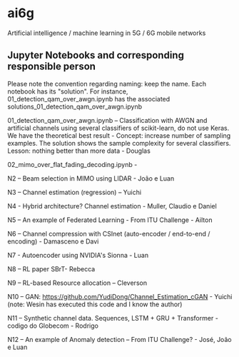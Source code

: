 # ai6g
Artificial intelligence / machine learning in 5G / 6G mobile networks

## Jupyter Notebooks and corresponding responsible person

Please note the convention regarding naming: keep the name. Each notebook has its "solution". For instance, 01_detection_qam_over_awgn.ipynb has the associated solutions_01_detection_qam_over_awgn.ipynb

01_detection_qam_over_awgn.ipynb – Classification with AWGN and artificial channels using several classifiers of scikit-learn, do not use Keras. We have the theoretical best result - Concept: increase number of sampling examples. The solution shows the sample complexity for several classifiers. Lesson: nothing better than more data - Douglas

02_mimo_over_flat_fading_decoding.ipynb - 

N2 – Beam selection in MIMO using LIDAR - João e Luan

N3 – Channel estimation (regression) – Yuichi

N4 - Hybrid architecture? Channel estimation - Muller, Claudio e Daniel

N5 – An example of Federated Learning - From ITU Challenge - Ailton

N6 – Channel compression with CSInet (auto-encoder / end-to-end / encoding) - Damasceno e Davi

N7 - Autoencoder using NVIDIA's Sionna - Luan 

N8 – RL paper SBrT- Rebecca

N9 – RL-based Resource allocation – Cleverson

N10 – GAN: https://github.com/YudiDong/Channel_Estimation_cGAN - Yuichi (note: Wesin has executed this code and I know the author)

N11 – Synthetic channel data. Sequences, LSTM + GRU + Transformer - codigo do Globecom - Rodrigo

N12 – An example of Anomaly detection – From ITU Challenge? - José, João e Luan
